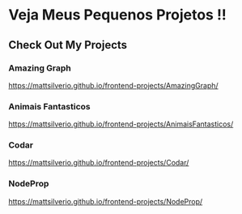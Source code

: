# Veja Meus Pequenos Projetos !!
## Check Out My Projects

### Amazing Graph
https://mattsilverio.github.io/frontend-projects/AmazingGraph/

### Animais Fantasticos
https://mattsilverio.github.io/frontend-projects/AnimaisFantasticos/

### Codar
https://mattsilverio.github.io/frontend-projects/Codar/

### NodeProp
https://mattsilverio.github.io/frontend-projects/NodeProp/
